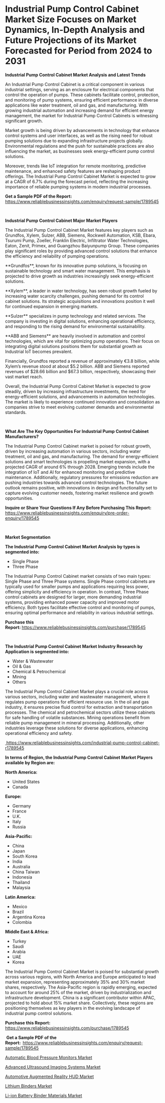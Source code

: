 <p><h1>Industrial Pump Control Cabinet Market Size Focuses on Market Dynamics, In-Depth Analysis and Future Projections of its Market Forecasted for Period from 2024 to 2031</h1></p><p><strong>Industrial Pump Control Cabinet Market Analysis and Latest Trends</strong></p>
<p><p>An Industrial Pump Control Cabinet is a critical component in various industrial settings, serving as an enclosure for electrical components that control the operation of pumps. These cabinets facilitate control, protection, and monitoring of pump systems, ensuring efficient performance in diverse applications like water treatment, oil and gas, and manufacturing. With growing industrial automation and increasing demand for efficient energy management, the market for Industrial Pump Control Cabinets is witnessing significant growth.</p><p>Market growth is being driven by advancements in technology that enhance control systems and user interfaces, as well as the rising need for robust pumping solutions due to expanding infrastructure projects globally. Environmental regulations and the push for sustainable practices are also influencing the market, as businesses seek energy-efficient pump control solutions.</p><p>Moreover, trends like IoT integration for remote monitoring, predictive maintenance, and enhanced safety features are reshaping product offerings. The Industrial Pump Control Cabinet Market is expected to grow at a CAGR of 6.7% during the forecast period, reflecting the increasing importance of reliable pumping systems in modern industrial processes.</p></p>
<p><strong>Get a Sample PDF of the Report:&nbsp;</strong> <a href="https://www.reliablebusinessinsights.com/enquiry/request-sample/1789545?utm_campaign=75&utm_medium=2&utm_source=Github&utm_content=ia&utm_term=20122024&utm_id=industrial-pump-control-cabinet">https://www.reliablebusinessinsights.com/enquiry/request-sample/1789545</a></p>
<p>&nbsp;</p>
<p><strong>Industrial Pump Control Cabinet Major Market Players</strong></p>
<p><p>The Industrial Pump Control Cabinet Market features key players such as Grundfos, Xylem, Sulzer, ABB, Siemens, Rockwell Automation, KSB, Ebara, Tsurumi Pump, Zoeller, Franklin Electric, Infiltrator Water Technologies, Eaton, Zenit, Primex, and Guangzhou Baiyunpump Group. These companies play significant roles by providing advanced control solutions that enhance the efficiency and reliability of pumping operations.</p><p>**Grundfos**, known for its innovative pump solutions, is focusing on sustainable technology and smart water management. This emphasis is projected to drive growth as industries increasingly seek energy-efficient solutions.</p><p>**Xylem**, a leader in water technology, has seen robust growth fueled by increasing water scarcity challenges, pushing demand for its control cabinet solutions. Its strategic acquisitions and innovations position it well for continued expansion in emerging markets.</p><p>**Sulzer** specializes in pump technology and related services. The company is investing in digital solutions, enhancing operational efficiency, and responding to the rising demand for environmental sustainability.</p><p>**ABB and Siemens** are heavily involved in automation and control technologies, which are vital for optimizing pump operations. Their focus on integrating digital solutions positions them for substantial growth as Industrial IoT becomes prevalent.</p><p>Financially, Grundfos reported a revenue of approximately €3.8 billion, while Xylem’s revenue stood at about $5.2 billion. ABB and Siemens reported revenues of $28.66 billion and $67.3 billion, respectively, showcasing their vast market reach.</p><p>Overall, the Industrial Pump Control Cabinet Market is expected to grow steadily, driven by increasing infrastructure investments, the need for energy-efficient solutions, and advancements in automation technologies. The market is likely to experience continued innovation and consolidation as companies strive to meet evolving customer demands and environmental standards.</p></p>
<p>&nbsp;</p>
<p><strong>What Are The Key Opportunities For Industrial Pump Control Cabinet Manufacturers?</strong></p>
<p><p>The Industrial Pump Control Cabinet market is poised for robust growth, driven by increasing automation in various sectors, including water treatment, oil and gas, and manufacturing. The demand for energy-efficient solutions and smart technologies is propelling market expansion, with a projected CAGR of around 6% through 2028. Emerging trends include the integration of IoT and AI for enhanced monitoring and predictive maintenance. Additionally, regulatory pressures for emissions reduction are pushing industries towards advanced control technologies. The future outlook remains positive, with innovations in design and functionality set to capture evolving customer needs, fostering market resilience and growth opportunities.</p></p>
<p><strong>Inquire or Share Your Questions If Any Before Purchasing This Report:</strong> <a href="https://www.reliablebusinessinsights.com/enquiry/pre-order-enquiry/1789545?utm_campaign=75&utm_medium=2&utm_source=Github&utm_content=ia&utm_term=20122024&utm_id=industrial-pump-control-cabinet">https://www.reliablebusinessinsights.com/enquiry/pre-order-enquiry/1789545</a></p>
<p>&nbsp;</p>
<p><strong>Market Segmentation</strong></p>
<p><strong>The Industrial Pump Control Cabinet Market Analysis by types is segmented into:</strong></p>
<p><ul><li>Single Phase</li><li>Three Phase</li></ul></p>
<p><p>The Industrial Pump Control Cabinet market consists of two main types: Single Phase and Three Phase systems. Single Phase control cabinets are typically used for smaller pumps and applications requiring less power, offering simplicity and efficiency in operation. In contrast, Three Phase control cabinets are designed for larger, more demanding industrial systems, providing enhanced power capacity and improved motor efficiency. Both types facilitate effective control and monitoring of pumps, ensuring optimal performance and reliability in various industrial settings.</p></p>
<p><strong>Purchase this Report:&nbsp;</strong><a href="https://www.reliablebusinessinsights.com/purchase/1789545?utm_campaign=75&utm_medium=2&utm_source=Github&utm_content=ia&utm_term=20122024&utm_id=industrial-pump-control-cabinet">https://www.reliablebusinessinsights.com/purchase/1789545</a></p>
<p>&nbsp;</p>
<p><strong>The Industrial Pump Control Cabinet Market Industry Research by Application is segmented into:</strong></p>
<p><ul><li>Water & Wastewater</li><li>Oil & Gas</li><li>Chemical & Petrochemical</li><li>Mining</li><li>Others</li></ul></p>
<p><p>The Industrial Pump Control Cabinet Market plays a crucial role across various sectors, including water and wastewater management, where it regulates pump operations for efficient resource use. In the oil and gas industry, it ensures precise fluid control for extraction and transportation processes. The chemical and petrochemical sectors utilize these cabinets for safe handling of volatile substances. Mining operations benefit from reliable pump management in mineral processing. Additionally, other industries leverage these solutions for diverse applications, enhancing operational efficiency and safety.</p></p>
<p><a href="https://www.reliablebusinessinsights.com/industrial-pump-control-cabinet-r1789545?utm_campaign=75&utm_medium=2&utm_source=Github&utm_content=ia&utm_term=20122024&utm_id=industrial-pump-control-cabinet">&nbsp;https://www.reliablebusinessinsights.com/industrial-pump-control-cabinet-r1789545</a></p>
<p><strong>In terms of Region, the Industrial Pump Control Cabinet Market Players available by Region are:</strong></p>
<p>
    <p> <strong> North America: </strong>
        <ul>
            <li>United States</li>
            <li>Canada</li>
        </ul>
        </p> 
    <p> <strong> Europe: </strong>
        <ul>
            <li>Germany</li>
            <li>France</li>
            <li>U.K.</li>
            <li>Italy</li>
            <li>Russia</li>
        </ul>
        </p> 
    <p> <strong> Asia-Pacific: </strong>
        <ul>
            <li>China</li>
            <li>Japan</li>
            <li>South Korea</li>
            <li>India</li>
            <li>Australia</li>
            <li>China Taiwan</li>
            <li>Indonesia</li>
            <li>Thailand</li>
            <li>Malaysia</li>
        </ul>
        </p> 
    <p> <strong> Latin America: </strong>
        <ul>
            <li>Mexico</li>
            <li>Brazil</li>
            <li>Argentina Korea</li>
            <li>Colombia</li>
        </ul>
        </p> 
    <p> <strong> Middle East & Africa: </strong>
        <ul>
            <li>Turkey</li>
            <li>Saudi</li>
            <li>Arabia</li>
            <li>UAE</li>
            <li>Korea</li>
        </ul>
    </p>
    </p>
<p><p>The Industrial Pump Control Cabinet Market is poised for substantial growth across various regions, with North America and Europe anticipated to lead market expansion, representing approximately 35% and 30% market shares, respectively. The Asia-Pacific region is rapidly emerging, expected to account for around 25% of the market, driven by industrialization and infrastructure development. China is a significant contributor within APAC, projected to hold about 15% market share. Collectively, these regions are positioning themselves as key players in the evolving landscape of industrial pump control solutions.</p></p>
<p><strong>Purchase this Report: </strong><a href="https://www.reliablebusinessinsights.com/purchase/1789545?utm_campaign=75&utm_medium=2&utm_source=Github&utm_content=ia&utm_term=20122024&utm_id=industrial-pump-control-cabinet">https://www.reliablebusinessinsights.com/purchase/1789545</a></p>
<p>&nbsp;<strong>Get a Sample PDF of the Report:&nbsp;&nbsp;</strong><a href="https://www.reliablebusinessinsights.com/enquiry/request-sample/1789545?utm_campaign=75&utm_medium=2&utm_source=Github&utm_content=ia&utm_term=20122024&utm_id=industrial-pump-control-cabinet">https://www.reliablebusinessinsights.com/enquiry/request-sample/1789545</a></p>
<p><strong></strong></p>
<p><p><a href="https://www.linkedin.com/pulse/qualitative-quantitative-insights-automatic-blood-pressure-jmygf?utm_campaign=75&utm_medium=2&utm_source=Github&utm_content=ia&utm_term=20122024&utm_id=industrial-pump-control-cabinet">Automatic Blood Pressure Monitors Market</a></p><p><a href="https://www.linkedin.com/pulse/advanced-ultrasound-imaging-systems-market-growth-study-offers-kiw3f?utm_campaign=75&utm_medium=2&utm_source=Github&utm_content=ia&utm_term=20122024&utm_id=industrial-pump-control-cabinet">Advanced Ultrasound Imaging Systems Market</a></p><p><a href="https://www.linkedin.com/pulse/comprehensive-analysis-automotive-augmented-reality-hud-market-pjvrf?utm_campaign=75&utm_medium=2&utm_source=Github&utm_content=ia&utm_term=20122024&utm_id=industrial-pump-control-cabinet">Automotive Augmented Reality HUD Market</a></p><p><a href="https://github.com/rileymgdorcas/Market-Research-Report-List-1/blob/main/lithium-binders-market.md?utm_campaign=75&utm_medium=2&utm_source=Github&utm_content=ia&utm_term=20122024&utm_id=industrial-pump-control-cabinet">Lithium Binders Market</a></p><p><a href="https://github.com/lehumiston1971679/Market-Research-Report-List-1/blob/main/li-ion-battery-binder-materials-market.md?utm_campaign=75&utm_medium=2&utm_source=Github&utm_content=ia&utm_term=20122024&utm_id=industrial-pump-control-cabinet">Li-ion Battery Binder Materials Market</a></p></p>